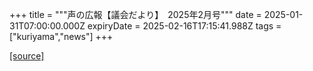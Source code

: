 +++
title = """声の広報【議会だより】　2025年2月号"""
date = 2025-01-31T07:00:00.000Z
expiryDate = 2025-02-16T17:15:41.988Z
tags = ["kuriyama","news"]
+++


[[source]](https://www.town.kuriyama.hokkaido.jp/site/koho/30283.html)
